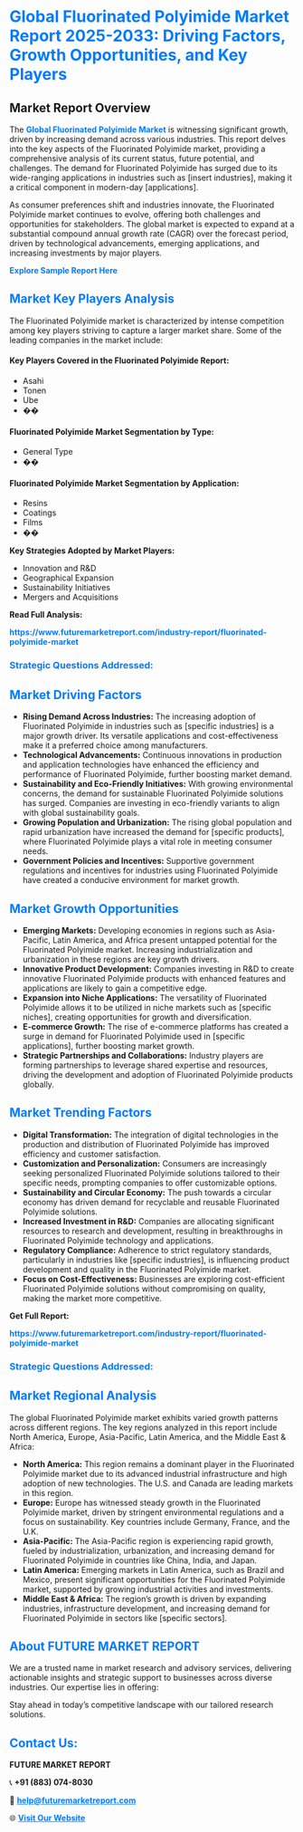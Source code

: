 <h1 style="color: #007BFF;">Global Fluorinated Polyimide Market Report 2025-2033: Driving Factors, Growth Opportunities, and Key Players</h1>

<section id="overview">
<h2>Market Report Overview</h2>
<p>The <a href="https://www.futuremarketreport.com/industry-report/fluorinated-polyimide-market" style="color: #007BFF; text-decoration: none;"><strong>Global Fluorinated Polyimide Market</strong></a> is witnessing significant growth, driven by increasing demand across various industries. This report delves into the key aspects of the Fluorinated Polyimide market, providing a comprehensive analysis of its current status, future potential, and challenges. The demand for Fluorinated Polyimide has surged due to its wide-ranging applications in industries such as [insert industries], making it a critical component in modern-day [applications].</p>
<p>As consumer preferences shift and industries innovate, the Fluorinated Polyimide market continues to evolve, offering both challenges and opportunities for stakeholders. The global market is expected to expand at a substantial compound annual growth rate (CAGR) over the forecast period, driven by technological advancements, emerging applications, and increasing investments by major players.</p>
</section>

<section id="overview">
<p><a href="https://www.futuremarketreport.com/request-sample/reportId=118351" style="color: #007BFF; text-decoration: none;"><strong>Explore Sample Report Here</strong></a></p>
</section>

<section id="key-players">
<h2 style="color: #007BFF;">Market Key Players Analysis</h2>
<p>The Fluorinated Polyimide market is characterized by intense competition among key players striving to capture a larger market share. Some of the leading companies in the market include:</p>
<h4>Key Players Covered in the Fluorinated Polyimide Report:</h4>
<ul><li>Asahi</li><li>Tonen</li><li>Ube</li><li>��</li></ul>
<h4>Fluorinated Polyimide Market Segmentation by Type:</h4>
<ul><li>General Type</li><li>��</li></ul>

<h4>Fluorinated Polyimide Market Segmentation by Application:</h4>
<ul><li>Resins</li><li>Coatings</li><li>Films</li><li>��</li></ul>
<p><strong>Key Strategies Adopted by Market Players:</strong></p>
<ul>
<li>Innovation and R&D</li>
<li>Geographical Expansion</li>
<li>Sustainability Initiatives</li>
<li>Mergers and Acquisitions</li>
</ul>
</section>

<section>
<p><strong>Read Full Analysis: </strong></p><a href="https://www.futuremarketreport.com/industry-report/fluorinated-polyimide-market" style="color: #007BFF; text-decoration: none;"><strong>https://www.futuremarketreport.com/industry-report/fluorinated-polyimide-market</strong></a>
<h3 style="color: #007BFF;">Strategic Questions Addressed:</h3>
</section>

<section id="driving-factors">
<h2 style="color: #007BFF;">Market Driving Factors</h2>
<ul>
<li><strong>Rising Demand Across Industries:</strong> The increasing adoption of Fluorinated Polyimide in industries such as [specific industries] is a major growth driver. Its versatile applications and cost-effectiveness make it a preferred choice among manufacturers.</li>
<li><strong>Technological Advancements:</strong> Continuous innovations in production and application technologies have enhanced the efficiency and performance of Fluorinated Polyimide, further boosting market demand.</li>
<li><strong>Sustainability and Eco-Friendly Initiatives:</strong> With growing environmental concerns, the demand for sustainable Fluorinated Polyimide solutions has surged. Companies are investing in eco-friendly variants to align with global sustainability goals.</li>
<li><strong>Growing Population and Urbanization:</strong> The rising global population and rapid urbanization have increased the demand for [specific products], where Fluorinated Polyimide plays a vital role in meeting consumer needs.</li>
<li><strong>Government Policies and Incentives:</strong> Supportive government regulations and incentives for industries using Fluorinated Polyimide have created a conducive environment for market growth.</li>
</ul>
</section>

<section id="growth-opportunities">
<h2 style="color: #007BFF;">Market Growth Opportunities</h2>
<ul>
<li><strong>Emerging Markets:</strong> Developing economies in regions such as Asia-Pacific, Latin America, and Africa present untapped potential for the Fluorinated Polyimide market. Increasing industrialization and urbanization in these regions are key growth drivers.</li>
<li><strong>Innovative Product Development:</strong> Companies investing in R&D to create innovative Fluorinated Polyimide products with enhanced features and applications are likely to gain a competitive edge.</li>
<li><strong>Expansion into Niche Applications:</strong> The versatility of Fluorinated Polyimide allows it to be utilized in niche markets such as [specific niches], creating opportunities for growth and diversification.</li>
<li><strong>E-commerce Growth:</strong> The rise of e-commerce platforms has created a surge in demand for Fluorinated Polyimide used in [specific applications], further boosting market growth.</li>
<li><strong>Strategic Partnerships and Collaborations:</strong> Industry players are forming partnerships to leverage shared expertise and resources, driving the development and adoption of Fluorinated Polyimide products globally.</li>
</ul>
</section>

<section id="trending-factors">
<h2 style="color: #007BFF;">Market Trending Factors</h2>
<ul>
<li><strong>Digital Transformation:</strong> The integration of digital technologies in the production and distribution of Fluorinated Polyimide has improved efficiency and customer satisfaction.</li>
<li><strong>Customization and Personalization:</strong> Consumers are increasingly seeking personalized Fluorinated Polyimide solutions tailored to their specific needs, prompting companies to offer customizable options.</li>
<li><strong>Sustainability and Circular Economy:</strong> The push towards a circular economy has driven demand for recyclable and reusable Fluorinated Polyimide solutions.</li>
<li><strong>Increased Investment in R&D:</strong> Companies are allocating significant resources to research and development, resulting in breakthroughs in Fluorinated Polyimide technology and applications.</li>
<li><strong>Regulatory Compliance:</strong> Adherence to strict regulatory standards, particularly in industries like [specific industries], is influencing product development and quality in the Fluorinated Polyimide market.</li>
<li><strong>Focus on Cost-Effectiveness:</strong> Businesses are exploring cost-efficient Fluorinated Polyimide solutions without compromising on quality, making the market more competitive.</li>
</ul>
</section>

<section>
<p><strong>Get Full Report: </strong></p><a href="https://www.futuremarketreport.com/industry-report/fluorinated-polyimide-market" style="color: #007BFF; text-decoration: none;"><strong>https://www.futuremarketreport.com/industry-report/fluorinated-polyimide-market</strong></a>
<h3 style="color: #007BFF;">Strategic Questions Addressed:</h3>
</section>


<section id="regional-analysis">
<h2 style="color: #007BFF;">Market Regional Analysis</h2>
<p>The global Fluorinated Polyimide market exhibits varied growth patterns across different regions. The key regions analyzed in this report include North America, Europe, Asia-Pacific, Latin America, and the Middle East & Africa:</p>
<ul>
<li><strong>North America:</strong> This region remains a dominant player in the Fluorinated Polyimide market due to its advanced industrial infrastructure and high adoption of new technologies. The U.S. and Canada are leading markets in this region.</li>
<li><strong>Europe:</strong> Europe has witnessed steady growth in the Fluorinated Polyimide market, driven by stringent environmental regulations and a focus on sustainability. Key countries include Germany, France, and the U.K.</li>
<li><strong>Asia-Pacific:</strong> The Asia-Pacific region is experiencing rapid growth, fueled by industrialization, urbanization, and increasing demand for Fluorinated Polyimide in countries like China, India, and Japan.</li>
<li><strong>Latin America:</strong> Emerging markets in Latin America, such as Brazil and Mexico, present significant opportunities for the Fluorinated Polyimide market, supported by growing industrial activities and investments.</li>
<li><strong>Middle East & Africa:</strong> The region’s growth is driven by expanding industries, infrastructure development, and increasing demand for Fluorinated Polyimide in sectors like [specific sectors].</li>
</ul>
</section>

<footer>
<h2 style="color: #007BFF;">About FUTURE MARKET REPORT</h2>
<p>We are a trusted name in market research and advisory services, delivering actionable insights and strategic support to businesses across diverse industries. Our expertise lies in offering:</p>

<p>Stay ahead in today’s competitive landscape with our tailored research solutions.</p>

<h2 style="color: #007BFF;">Contact Us:</h2>
<p><strong>FUTURE MARKET REPORT</strong></p>
<p>📞 <strong>+91 (883) 074-8030</strong></p>
<p>📧 <strong><a href="mailto:help@futuremarketreport.com" style="color: #007BFF;">help@futuremarketreport.com</a></strong></p>
<p>🌐 <strong><a href="https://www.futuremarketreport.com/" style="color: #007BFF;">Visit Our Website</a></strong></p>
</footer>